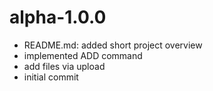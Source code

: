 # alpha-1.0.0
- README.md: added short project overview
- implemented ADD command
- add  files via upload
- initial commit
